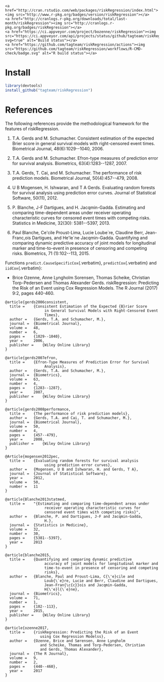 ```{=html}
<a href="http://cran.rstudio.com/web/packages/riskRegression/index.html"><img src="http://www.r-pkg.org/badges/version/riskRegression"></a>
<a href="http://cranlogs.r-pkg.org/downloads/total/last-month/riskRegression"><img src="http://cranlogs.r-pkg.org/badges/riskRegression"></a>
<a href="https://ci.appveyor.com/project/bozenne/riskRegression"><img src="https://ci.appveyor.com/api/projects/status/github/tagteam/riskRegression?svg=true" alt="Build status"></a>
<a href="https://github.com/tagteam/riskRegression/actions"><img src="https://github.com/tagteam/riskRegression/workflows/R-CMD-check/badge.svg" alt="R build status"></a>
```
# Install

``` {.r org-language="R" exports="both" eval="never"}
library(devtools)
install_github("tagteam/riskRegression")
```

# References

The following references provide the methodological framework for the
features of riskRegression.

1.  T.A. Gerds and M. Schumacher. Consistent estimation of the expected
    Brier score in general survival models with right-censored event
    times. Biometrical Journal, 48(6):1029--1040, 2006.

2.  T.A. Gerds and M. Schumacher. Efron-type measures of prediction
    error for survival analysis. Biometrics, 63(4):1283--1287, 2007.

3.  T.A. Gerds, T. Cai, and M. Schumacher. The performance of risk
    prediction models. Biometrical Journal, 50(4):457--479, 2008.

4.  U B Mogensen, H. Ishwaran, and T A Gerds. Evaluating random forests
    for survival analysis using prediction error curves. Journal of
    Statistical Software, 50(11), 2012.

5.  P. Blanche, J-F Dartigues, and H. Jacqmin-Gadda. Estimating and
    comparing time-dependent areas under receiver operating
    characteristic curves for censored event times with competing risks.
    Statistics in Medicine, 32(30): 5381--5397, 2013.

6.  Paul Blanche, Ce\'cile Proust-Lima, Lucie Loube\`re, Claudine Berr,
    Jean- Franc,ois Dartigues, and He\'le\`ne Jacqmin-Gadda. Quantifying
    and comparing dynamic predictive accuracy of joint models for
    longitudinal marker and time-to-event in presence of censoring and
    competing risks. Biometrics, 71 (1):102--113, 2015.

Functions `predict.CauseSpecificCox`{.verbatim}, `predictCox`{.verbatim}
and `iidCox`{.verbatim}:

-   Brice Ozenne, Anne Lyngholm Sorensen, Thomas Scheike, Christian
    Torp-Pedersen and Thomas Alexander Gerds. riskRegression: Predicting
    the Risk of an Event using Cox Regression Models. The R
    Journal (2017) 9:2, pages 440-460.

```{=latex}
@article{gerds2006consistent,
  title =    {Consistent Estimation of the Expected {B}rier Score
                  in General Survival Models with Right-Censored Event
                  Times},
  author =   {Gerds, T.A. and Schumacher, M.},
  journal =  {Biometrical Journal},
  volume =   48,
  number =   6,
  pages =    {1029--1040},
  year =     2006,
  publisher =    {Wiley Online Library}
}

@article{gerds2007efron,
  title =    {Efron-Type Measures of Prediction Error for Survival
                  Analysis},
  author =   {Gerds, T.A. and Schumacher, M.},
  journal =  {Biometrics},
  volume =   63,
  number =   4,
  pages =    {1283--1287},
  year =     2007,
  publisher =    {Wiley Online Library}
}

@article{gerds2008performance,
  title =    {The performance of risk prediction models},
  author =   {Gerds, T.A. and Cai, T. and Schumacher, M.},
  journal =  {Biometrical Journal},
  volume =   50,
  number =   4,
  pages =    {457--479},
  year =     2008,
  publisher =    {Wiley Online Library}
}

@Article{mogensen2012pec,
  title =    {Evaluating random forests for survival analysis
                  using prediction error curves},
  author =   {Mogensen, U B and Ishwaran, H. and Gerds, T A},
  journal =  {Journal of Statistical Software},
  year =     2012,
  volume =   50,
  number =   11
}

@article{Blanche2013statmed,
  title =    "{Estimating and comparing time-dependent areas under
                  receiver operating characteristic curves for
                  censored event times with competing risks}",
  author =   {Blanche, P. and Dartigues, J-F and Jacqmin-Gadda,
                  H.},
  journal =  {Statistics in Medicine},
  volume =   32,
  number =   30,
  pages =    {5381--5397},
  year =     2013
}

@article{blanche2015,
  title =    {Quantifying and comparing dynamic predictive
                  accuracy of joint models for longitudinal marker and
                  time-to-event in presence of censoring and competing
                  risks},
  author =   {Blanche, Paul and Proust-Lima, C{\'e}cile and
                  Loub{\`e}re, Lucie and Berr, Claudine and Dartigues,
                  Jean-Fran{\c{c}}ois and Jacqmin-Gadda,
                  H{\'e}l{\`e}ne},
  journal =  {Biometrics},
  volume =   71,
  number =   1,
  pages =    {102--113},
  year =     2015,
  publisher =    {Wiley Online Library}
}

@article{ozenne2017,
  title =    {riskRegression: Predicting the Risk of an Event
                using Cox Regression Modelss},
  author =   {Ozenne, Brice and Sørensen, Anne Lyngholm 
                and Scheike, Thomas and Torp-Pedersen, Christian
                and Gerds, Thomas Alexander},
  journal =  {The R Journal},
  volume =   9,
  number =   2,
  pages =    {440--460},
  year =     2017
}
```
